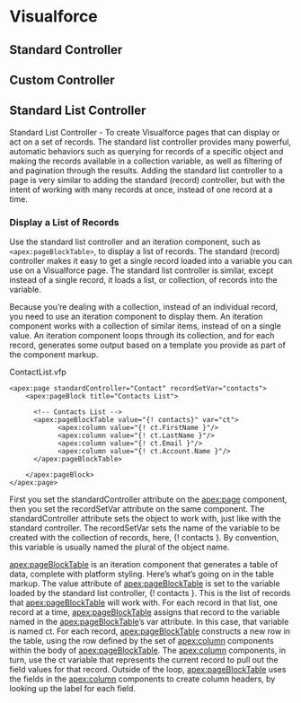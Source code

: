 # Visualforce

## Standard Controller

## Custom Controller

## Standard List Controller

Standard List Controller - To create Visualforce pages that can display or act on a set of records.  The standard list controller provides many powerful, automatic behaviors such as querying for records of a specific object and making the records available in a collection variable, as well as filtering of and pagination through the results. Adding the standard list controller to a page is very similar to adding the standard (record) controller, but with the intent of working with many records at once, instead of one record at a time.

### Display a List of Records

Use the standard list controller and an iteration component, such as `<apex:pageBlockTable>`, to display a list of records.  The standard (record) controller makes it easy to get a single record loaded into a variable you can use on a Visualforce page. The standard list controller is similar, except instead of a single record, it loads a list, or collection, of records into the variable.

Because you’re dealing with a collection, instead of an individual record, you need to use an iteration component to display them. An iteration component works with a collection of similar items, instead of on a single value. An iteration component loops through its collection, and for each record, generates some output based on a template you provide as part of the component markup.

ContactList.vfp
``` Apex
<apex:page standardController="Contact" recordSetVar="contacts">
    <apex:pageBlock title="Contacts List">
    
      <!-- Contacts List -->
      <apex:pageBlockTable value="{! contacts}" var="ct">
            <apex:column value="{! ct.FirstName }"/>
            <apex:column value="{! ct.LastName }"/>
            <apex:column value="{! ct.Email }"/>
            <apex:column value="{! ct.Account.Name }"/>
      </apex:pageBlockTable>
      
    </apex:pageBlock>
</apex:page>
```      

 First you set the standardController attribute on the <apex:page> component, then you set the recordSetVar attribute on the same component. The standardController attribute sets the object to work with, just like with the standard controller. The recordSetVar sets the name of the variable to be created with the collection of records, here, {! contacts }. By convention, this variable is usually named the plural of the object name.

<apex:pageBlockTable> is an iteration component that generates a table of data, complete with platform styling. Here’s what’s going on in the table markup.
The value attribute of <apex:pageBlockTable> is set to the variable loaded by the standard list controller, {! contacts }. This is the list of records that <apex:pageBlockTable> will work with.
For each record in that list, one record at a time, <apex:pageBlockTable> assigns that record to the variable named in the <apex:pageBlockTable>’s var attribute. In this case, that variable is named ct.
For each record, <apex:pageBlockTable> constructs a new row in the table, using the row defined by the set of <apex:column> components within the body of <apex:pageBlockTable>. The <apex:column> components, in turn, use the ct variable that represents the current record to pull out the field values for that record.
Outside of the loop, <apex:pageBlockTable> uses the fields in the <apex:column> components to create column headers, by looking up the label for each field.
